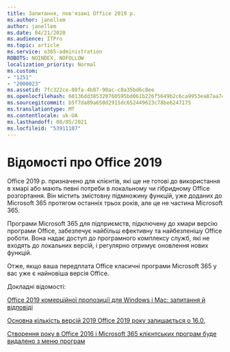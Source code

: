 ```yaml
---
title: Запитання, пов'язані Office 2019 р.
ms.author: janellem
author: janellem
ms.date: 04/21/2020
ms.audience: ITPro
ms.topic: article
ms.service: o365-administration
ROBOTS: NOINDEX, NOFOLLOW
localization_priority: Normal
ms.custom:
- "1251"
- "2000023"
ms.assetid: 7fc322ce-08fa-4b87-98ac-c8a35bd6c8ee
ms.openlocfilehash: 60136dd385320760595bd061b226f5649b2c6ca9953ea87aa743dcf4156759a5
ms.sourcegitcommit: b5f7da89a650d2915dc652449623c78be6247175
ms.translationtype: MT
ms.contentlocale: uk-UA
ms.lasthandoff: 08/05/2021
ms.locfileid: "53911107"
---
```

# <a name="about-office-2019"></a>Відомості про Office 2019

Office 2019 р. призначено для клієнтів, які ще не готові до використання в хмарі або мають певні потреби в локальному чи гібридному Office розгортання. Він містить змістовну підмножину функцій, уже доданих до Microsoft 365 протягом останніх трьох років, але це не частина Microsoft 365.
  
Програми Microsoft 365 для підприємств, підключену до хмари версію програми Office, забезпечує найбільш ефективну та найбезпенішу Office роботи. Вона надає доступ до програмного комплексу служб, які не входять до локальних версій, і регулярно отримує оновлення нових функцій.
  
Отже, якщо ваша передплата Office класичні програми Microsoft 365 у вас уже є найновіша версія Office.
  
Докладні відомості:
  
[Office 2019 комерційної пропозиції для Windows і Mac: запитання й відповіді](https://support.microsoft.com/help/4133312)
  
[Основна кількість версій 2019 Office 2019 року залишається о 16.0.](https://docs.microsoft.com/deployoffice/office2019/overview)
  
[Створення року в Office 2016 і Microsoft 365 клієнтських програм буде видалено з меню програм](https://support.office.com/article/8fe5e052-76d2-49de-af30-2e84ed3da907?wt.mc_id=Alchemy_ClientDIA)
  